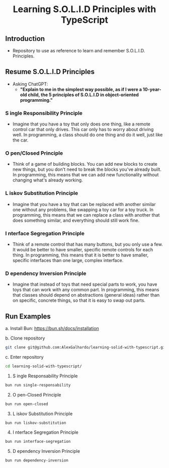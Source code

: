 <div align="center">
    <h1 align="center">Learning S.O.L.I.D Principles with TypeScript</h1>
</div>

## Introduction

- Repository to use as reference to learn and remember S.O.L.I.D. Principles.

## Resume S.O.L.I.D Principles
- Asking ChatGPT:
   - **"Explain to me in the simplest way possible, as if I were a 10-year-old child, the 5 principles of S.O.L.I.D in object-oriented programming."**

### S ingle Responsibility Principle

- Imagine that you have a toy that only does one thing, like a remote control car that only drives. This car only has to worry about driving well. In programming, a class should do one thing and do it well, just like the car.

### O pen/Closed Principle

- Think of a game of building blocks. You can add new blocks to create new things, but you don't need to break the blocks you've already built. In programming, this means that we can add new functionality without changing what's already working.

### L iskov Substitution Principle

- Imagine that you have a toy that can be replaced with another similar one without any problems, like swapping a toy car for a toy truck. In programming, this means that we can replace a class with another that does something similar, and everything should still work fine.

### I nterface Segregation Principle

- Think of a remote control that has many buttons, but you only use a few. It would be better to have smaller, specific remote controls for each thing. In programming, this means that it is better to have smaller, specific interfaces than one large, complex interface.

### D ependency Inversion Principle

- Imagine that instead of toys that need special parts to work, you have toys that can work with any common part. In programming, this means that classes should depend on abstractions (general ideas) rather than on specific, concrete things, so that it is easy to swap out parts.


## Run Examples

a. Install Bun: <https://bun.sh/docs/installation>

b. Clone repository
```bash
git clone git@github.com:AlexGalhardo/learning-solid-with-typescript.git
```

c. Enter repository
```bash
cd learning-solid-with-typescript/
```

1. S ingle Responsability Principle
```bash
bun run single-responsability
```

2. O pen-Closed Principle
```bash
bun run open-closed
```

3. L iskov Substitution Principle
```bash
bun run liskov-substitution
```

4. I nterface Segregation Principle
```bash
bun run interface-segregation
```

5. D ependency Inversion Principle
```bash
bun run dependency-inversion
```
